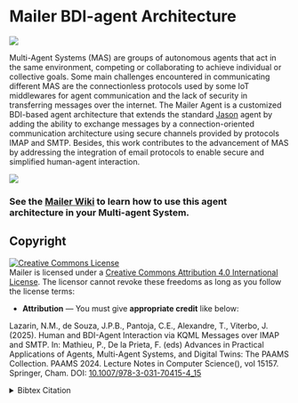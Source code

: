 # Mailer BDI-agent Architecture
[![](https://jitpack.io/v/chon-group/Mailer.svg)](https://jitpack.io/#chon-group/Mailer)

Multi-Agent Systems (MAS) are groups of autonomous agents that act in the same environment, competing or collaborating to achieve individual or collective goals. 
Some main challenges encountered in communicating different MAS are the connectionless protocols used by some IoT middlewares for agent communication and the lack of security in transferring messages over the internet. 
The Mailer Agent is a customized BDI-based agent architecture that extends the standard [Jason](https://github.com/jason-lang/jason) agent by adding the ability to exchange messages by a connection-oriented communication architecture using secure channels provided by protocols IMAP and SMTP.
Besides, this work contributes to the advancement of MAS by addressing the integration of email protocols to enable secure and simplified human-agent interaction.

![](https://raw.githubusercontent.com/wiki/chon-group/Mailer/.imgs/mailerAgentArch.png)

### See the [Mailer Wiki](https://github.com/chon-group/Mailer/wiki/) to learn how to use this agent architecture in your Multi-agent System.


## Copyright
<a rel="license" href="http://creativecommons.org/licenses/by/4.0/"><img alt="Creative Commons License" style="border-width:0" src="https://i.creativecommons.org/l/by/4.0/88x31.png" /></a><br />Mailer is licensed under a <a rel="license" href="http://creativecommons.org/licenses/by/4.0/">Creative Commons Attribution 4.0 International License</a>. The licensor cannot revoke these freedoms as long as you follow the license terms:

* __Attribution__ — You must give __appropriate credit__ like below:

Lazarin, N.M., de Souza, J.P.B., Pantoja, C.E., Alexandre, T., Viterbo, J. (2025). Human and BDI-Agent Interaction via KQML Messages over IMAP and SMTP. In: Mathieu, P., De la Prieta, F. (eds) Advances in Practical Applications of Agents, Multi-Agent Systems, and Digital Twins: The PAAMS Collection. PAAMS 2024. Lecture Notes in Computer Science(), vol 15157. Springer, Cham. DOI: [10.1007/978-3-031-70415-4_15](https://www.researchgate.net/publication/385919487_Human_and_BDI-Agent_Interaction_via_KQML_Messages_over_IMAP_and_SMTP)

<details>
<summary>Bibtex Citation</summary>

```
@InProceedings{mailerAgent,
doi="10.1007/978-3-031-70415-4_15"
author="Lazarin, Nilson Mori
and de Souza, Jo{\~a}o Pedro Bernardo
and Pantoja, Carlos Eduardo
and Alexandre, Tielle
and Viterbo, Jose",
editor="Mathieu, Philippe
and De la Prieta, Fernando",
title="Human and BDI-Agent Interaction via KQML Messages over IMAP and SMTP",
booktitle="Advances in Practical Applications of Agents, Multi-Agent Systems, and Digital Twins: The PAAMS Collection",
year="2025",
publisher="Springer Nature Switzerland",
address="Cham",
pages="172--183",
isbn="978-3-031-70415-4"
}


```	
</details>
